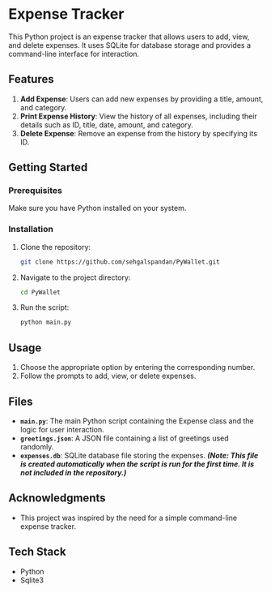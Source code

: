 # Expense Tracker

This Python project is an expense tracker that allows users to add, view, and delete expenses. It uses SQLite for database storage and provides a command-line interface for interaction.

## Features

1. **Add Expense**: Users can add new expenses by providing a title, amount, and category.
2. **Print Expense History**: View the history of all expenses, including their details such as ID, title, date, amount, and category.
3. **Delete Expense**: Remove an expense from the history by specifying its ID.

## Getting Started

### Prerequisites

Make sure you have Python installed on your system.

### Installation

1. Clone the repository:

   ```bash
   git clone https://github.com/sehgalspandan/PyWallet.git
   ```

2. Navigate to the project directory:

   ```bash
   cd PyWallet
   ```

3. Run the script:

   ```bash
   python main.py
   ```

## Usage

1. Choose the appropriate option by entering the corresponding number.
2. Follow the prompts to add, view, or delete expenses.

## Files

- **`main.py`**: The main Python script containing the Expense class and the logic for user interaction.
- **`greetings.json`**: A JSON file containing a list of greetings used randomly.
- **`expenses.db`**: SQLite database file storing the expenses. **_(Note: This file is created automatically when the script is run for the first time. It is not included in the repository.)_**

## Acknowledgments

- This project was inspired by the need for a simple command-line expense tracker.

## Tech Stack

- Python
- Sqlite3
